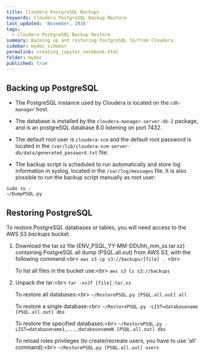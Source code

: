 ```yaml
---
title: Cloudera PostgreSQL Backups
keywords: Cloudera PostgreSQL Backup Restore
last_updated: 'November, 2016'
tags:
  - Cloudera PostgreSQL Backup Restore
summary: Backing up and restoring PostgreSQL to/from Cloudera. 
sidebar: mydoc_sidebar
permalink: creating_jupyter_notebook.html
folder: mydoc
published: true
---
```


## Backing up PostgreSQL

* The PostgreSQL instance used by Cloudera is located on the `cdh-manager` host. 

* The database is installed by the `cloudera-manager-server-db-2` package, and is an postgreSQL database 8.0 listening on port 7432.

* The default root user is `cloudera-scm` and the default root password is located in the `/var/lib/cloudera-scm-server-db/data/generated_password.txt` file:

* The backup script is scheduled to run automatically and store log information in syslog, located in the `/var/log/messages` file. It is also possible to run the backup script manually as root user:
```
sudo su -
~/DumpPSQL.py
```

## Restoring PostgreSQL

To restore PostgreSQL databases or tables, you will need access to the AWS S3 *backups* bucket.

1. Download the tar.xz file (ENV_PSQL_YY-MM-DDUhh_mm_ss.tar.xz) containing PostgreSQL all dump (PSQL.all.out) from AWS S3, with the following command:<br\>
   `aws s3 cp s3://backups/[file] . `<br\>

   To list all files in the bucket use:<br\>
   `aws s3 ls s3://backups`

2. Unpack the tar:<br\>
   `tar -xvJf [file].tar.xz`

   To restore all databases:<br\>
   `~/RestorePSQL.py [PSQL.all.out] all`

   To restore a single database:<br\>
   `~/RestorePSQL.py -LIST=databasename [PSQL.all.out] dbs`

   To restore the specified databases:<br\>
   `~/RestorePSQL.py -LIST=databasename1,...,databasenameN [PSQL.all.out] dbs`

   To reload roles privileges (to create/recreate users, you have to use 'all' command):<br\>
   `~/RestorePSQL.py [PSQL.all.out] users`
